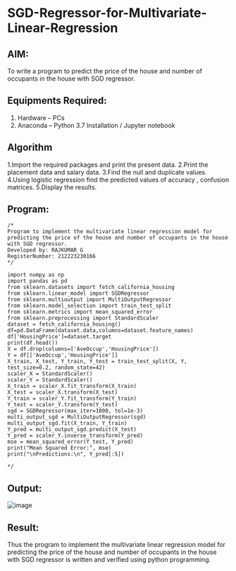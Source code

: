 # SGD-Regressor-for-Multivariate-Linear-Regression

## AIM:
To write a program to predict the price of the house and number of occupants in the house with SGD regressor.

## Equipments Required:
1. Hardware – PCs
2. Anaconda – Python 3.7 Installation / Jupyter notebook

## Algorithm
1.Import the required packages and print the present data. 
2.Print the placement data and salary data. 
3.Find the null and duplicate values.
4.Using logistic regression find the predicted values of accuracy , confusion matrices.
5.Display the results.
## Program:
```
/*
Program to implement the multivariate linear regression model for predicting the price of the house and number of occupants in the house with SGD regressor.
Developed by: RAJKUMAR G
RegisterNumber: 212223230166 
*/

import numpy as np
import pandas as pd
from sklearn.datasets import fetch_california_housing
from sklearn.linear_model import SGDRegressor
from sklearn.multioutput import MultiOutputRegressor
from sklearn.model_selection import train_test_split
from sklearn.metrics import mean_squared_error
from sklearn.preprocessing import StandardScaler
dataset = fetch_california_housing()
df=pd.DataFrame(dataset.data,columns=dataset.feature_names)
df['HousingPrice']=dataset.target
print(df.head())
X = df.drop(columns=['AveOccup','HousingPrice'])
Y = df[['AveOccup','HousingPrice']]
X_train, X_test, Y_train, Y_test = train_test_split(X, Y, test_size=0.2, random_state=42)
scaler_X = StandardScaler()
scaler_Y = StandardScaler()
X_train = scaler_X.fit_transform(X_train)
X_test = scaler_X.transform(X_test)
Y_train = scaler_Y.fit_transform(Y_train)
Y_test = scaler_Y.transform(Y_test)
sgd = SGDRegressor(max_iter=1000, tol=1e-3)
multi_output_sgd = MultiOutputRegressor(sgd)
multi_output_sgd.fit(X_train, Y_train)
Y_pred = multi_output_sgd.predict(X_test)
Y_pred = scaler_Y.inverse_transform(Y_pred)
mse = mean_squared_error(Y_test, Y_pred)
print("Mean Squared Error:", mse)
print("\nPredictions:\n", Y_pred[:5])
 
*/
```

## Output:
![image](https://github.com/user-attachments/assets/705ba215-8869-44c8-bb8c-8e68e5736473)


## Result:
Thus the program to implement the multivariate linear regression model for predicting the price of the house and number of occupants in the house with SGD regressor is written and verified using python programming.
